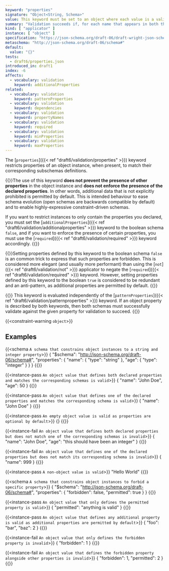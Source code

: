 ```yaml
---
keyword: "properties"
signature: "Object<String, Schema>"
value: This keyword must be set to an object where each value is a valid JSON Schema
summary: "Validation succeeds if, for each name that appears in both the instance and as a name within this keyword's value, the child instance for that name successfully validates against the corresponding schema."
kind: [ "applicator" ]
instance: [ "object" ]
specification: "https://json-schema.org/draft-06/draft-wright-json-schema-validation-01#rfc.section.6.18"
metaschema: "http://json-schema.org/draft-06/schema#"
default:
  value: "{}"
tests:
  - draft6/properties.json
introduced_in: draft1
index: -6
affects:
  - vocabulary: validation
    keyword: additionalProperties
related:
  - vocabulary: validation
    keyword: patternProperties
  - vocabulary: validation
    keyword: dependencies
  - vocabulary: validation
    keyword: propertyNames
  - vocabulary: validation
    keyword: required
  - vocabulary: validation
    keyword: minProperties
  - vocabulary: validation
    keyword: maxProperties
---
```



The [`properties`]({{< ref "draft6/validation/properties" >}}) keyword
restricts properties of an object instance, when present, to match their
corresponding subschemas definitions.

{{<common-pitfall>}}The use of this keyword **does not prevent the presence of
other properties** in the object instance and **does not enforce the presence
of the declared properties**. In other words, additional data that is not
explicitly prohibited is permitted by default. This is intended behaviour to
ease schema evolution (open schemas are backwards compatible by default) and to
enable highly-expressive constraint-driven schemas.

If you want to restrict instances to only contain the properties you declared,
you must set the [`additionalProperties`]({{< ref "draft6/validation/additionalproperties" >}}) keyword to the boolean schema
`false`, and if you want to enforce the presence of certain properties, you
must use the [`required`]({{< ref "draft6/validation/required" >}}) keyword
accordingly.  {{</common-pitfall>}}

{{<learning-more>}}Setting properties defined by this keyword to the boolean
schema `false` is an common trick to express that such properties are
forbidden. This is considered more elegant (and usually more performant) than
using the [`not`]({{< ref "draft6/validation/not" >}}) applicator to negate
the [`required`]({{< ref "draft6/validation/required" >}}) keyword. However,
setting properties defined by this keyword to the boolean `true` is considered
to be redundant and an anti-pattern, as additional properties are permitted by
default.  {{</learning-more>}}

{{<common-pitfall>}} This keyword is evaluated independently of the
[`patternProperties`]({{< ref "draft6/validation/patternproperties" >}})
keyword. If an object property is described by both keywords, then both schemas
must successfully validate against the given property for validation to
succeed.  {{</common-pitfall>}}

{{<constraint-warning `object`>}}

## Examples

{{<schema `A schema that constrains object instances to a string and integer property`>}}
{
  "$schema": "http://json-schema.org/draft-06/schema#",
  "properties": {
    "name": { "type": "string" },
    "age": { "type": "integer" }
  }
}
{{</schema>}}

{{<instance-pass `An object value that defines both declared properties and matches the corresponding schemas is valid`>}}
{ "name": "John Doe", "age": 50 }
{{</instance-pass>}}

{{<instance-pass `An object value that defines one of the declared properties and matches the corresponding schema is valid`>}}
{ "name": "John Doe" }
{{</instance-pass>}}

{{<instance-pass `An empty object value is valid as properties are optional by default`>}}
{}
{{</instance-pass>}}

{{<instance-fail `An object value that defines both declared properties but does not match one of the corresponding schemas is invalid`>}}
{ "name": "John Doe", "age": "this should have been an integer" }
{{</instance-fail>}}

{{<instance-fail `An object value that defines one of the declared properties but does not match its corresponding schema is invalid`>}}
{ "name": 999 }
{{</instance-fail>}}

{{<instance-pass `A non-object value is valid`>}}
"Hello World"
{{</instance-pass>}}

{{<schema `A schema that constrains object instances to forbid a specific property`>}}
{
  "$schema": "http://json-schema.org/draft-06/schema#",
  "properties": {
    "forbidden": false,
    "permitted": true
  }
}
{{</schema>}}

{{<instance-pass `An object value that only defines the permitted property is valid`>}}
{ "permitted": "anything is valid" }
{{</instance-pass>}}

{{<instance-pass `An object value that defines any additional property is valid as additional properties are permitted by default`>}}
{ "foo": "bar", "baz": 2 }
{{</instance-pass>}}

{{<instance-fail `An object value that only defines the forbidden property is invalid`>}}
{ "forbidden": 1 }
{{</instance-fail>}}

{{<instance-fail `An object value that defines the forbidden property alongside other properties is invalid`>}}
{ "forbidden": 1, "permitted": 2 }
{{</instance-fail>}}
